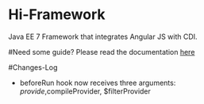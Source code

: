 # Hi-Framework
Java EE 7 Framework that integrates Angular JS with CDI.

#Need some guide?
Please read the documentation [here](https://emerjoin.github.io/Hi-Framework/docs/Getting_started/Introduction.html "Hi-Framework")


#Changes-Log
* beforeRun hook now receives three arguments: $provide,$compileProvider, $filterProvider